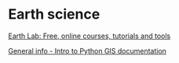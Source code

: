 # Earth science

[Earth Lab: Free, online courses, tutorials and tools](https://www.earthdatascience.org)

[General info - Intro to Python GIS documentation](https://automating-gis-processes.github.io/CSC18/course-info/course-info.html)